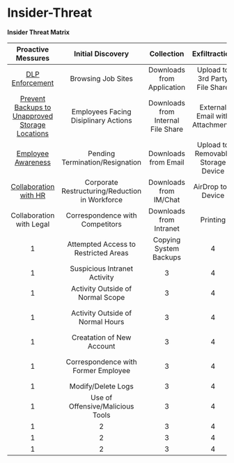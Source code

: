 # Insider-Threat

**Insider Threat Matrix**

| **Proactive Messures** | **Initial Discovery** | **Collection** | **Exfiltraction** | **Business Impact**|
| :---: | :---: | :---: | :---: | :---: |
| [DLP Enforcement](https://github.com/matt-snyder-stuff/Insider-Threat/blob/master/TTPs/T1000-DLP%20Enforcement.md) | Browsing Job Sites | Downloads from Application |  Upload to 3rd Party File Share | Bulk Delete Files |
| [Prevent Backups to Unapproved Storage Locations](https://github.com/matt-snyder-stuff/Insider-Threat/blob/master/TTPs/T1001-Unapproved%20Storage%20Locations.md)  | Employees Facing Disiplinary Actions | Downloads from Internal File Share | External Email with Attachments | Destruction of Physical Device |
| [Employee Awareness](https://github.com/matt-snyder-stuff/Insider-Threat/blob/master/TTPs/T1002-Employee%20Awareness%20copy.md) | Pending Termination/Resignation | Downloads from Email | Upload to Removable Storage Device | Changing Service Account Password |
| [Collaboration with HR](https://github.com/matt-snyder-stuff/Insider-Threat/blob/master/TTPs/T1003-Partnership%20with%20HR.md) | Corporate Restructuring/Reduction in Workforce | Downloads from IM/Chat | AirDrop to a Device | Malicious Changes to Application/System |
| Collaboration with Legal | Correspondence with Competitors | Downloads from Intranet | Printing | Malicious Social Media Post |
| 1 | Attempted Access to Restricted Areas | Copying System Backups | 4 | Misappropriations of Funds |
| 1 | Suspicious Intranet Activity | 3 | 4 | Excessive Overtime |
| 1 | Activity Outside of Normal Scope | 3 | 4 | Misappropriations of Assets |
| 1 | Activity Outside of Normal Hours | 3 | 4 | Forwarding Internal Communications to 3rd Party |
| 1 | Creatation of New Account | 3 | 4 | Insider Trading Violations |
| 1 | Correspondence with Former Employee | 3 | 4 | Use of Offensive/Malicious Tools |
| 1 | Modify/Delete Logs | 3 | 4 | 5 |
| 1 | Use of Offensive/Malicious Tools | 3 | 4 | 5 |
| 1 | 2 | 3 | 4 | 5 |
| 1 | 2 | 3 | 4 | 5 |
| 1 | 2 | 3 | 4 | 5 |
